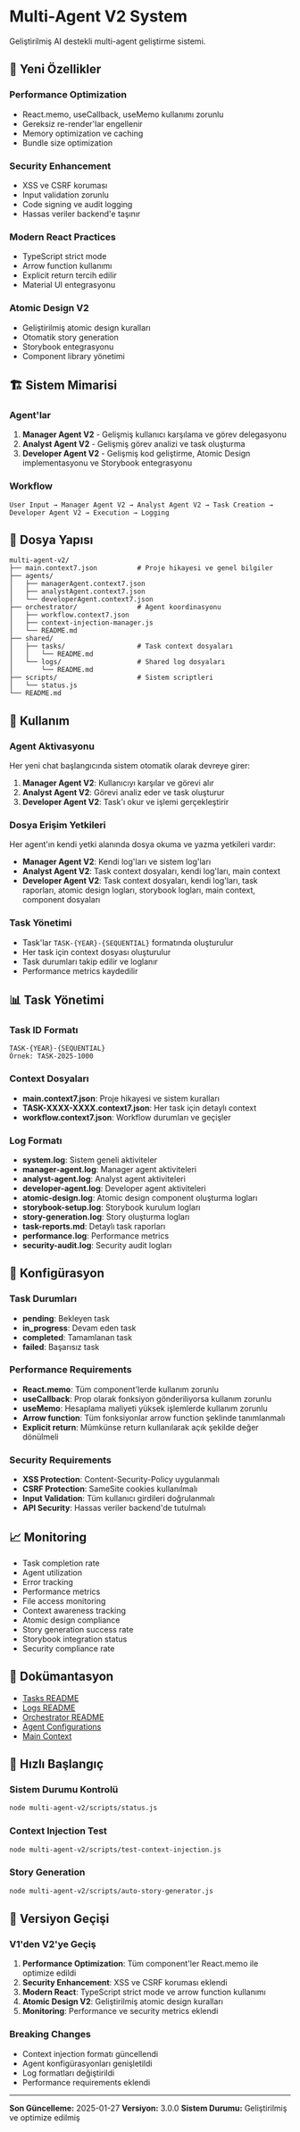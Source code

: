 # Multi-Agent V2 System

Geliştirilmiş AI destekli multi-agent geliştirme sistemi.

## 🚀 Yeni Özellikler

### Performance Optimization

- React.memo, useCallback, useMemo kullanımı zorunlu
- Gereksiz re-render'lar engellenir
- Memory optimization ve caching
- Bundle size optimization

### Security Enhancement

- XSS ve CSRF koruması
- Input validation zorunlu
- Code signing ve audit logging
- Hassas veriler backend'e taşınır

### Modern React Practices

- TypeScript strict mode
- Arrow function kullanımı
- Explicit return tercih edilir
- Material UI entegrasyonu

### Atomic Design V2

- Geliştirilmiş atomic design kuralları
- Otomatik story generation
- Storybook entegrasyonu
- Component library yönetimi

## 🏗️ Sistem Mimarisi

### Agent'lar

1. **Manager Agent V2** - Gelişmiş kullanıcı karşılama ve görev delegasyonu
2. **Analyst Agent V2** - Gelişmiş görev analizi ve task oluşturma
3. **Developer Agent V2** - Gelişmiş kod geliştirme, Atomic Design implementasyonu ve Storybook entegrasyonu

### Workflow

```
User Input → Manager Agent V2 → Analyst Agent V2 → Task Creation → Developer Agent V2 → Execution → Logging
```

## 📁 Dosya Yapısı

```
multi-agent-v2/
├── main.context7.json          # Proje hikayesi ve genel bilgiler
├── agents/
│   ├── managerAgent.context7.json
│   ├── analystAgent.context7.json
│   └── developerAgent.context7.json
├── orchestrator/               # Agent koordinasyonu
│   ├── workflow.context7.json
│   ├── context-injection-manager.js
│   └── README.md
├── shared/
│   ├── tasks/                  # Task context dosyaları
│   │   └── README.md
│   └── logs/                   # Shared log dosyaları
│       └── README.md
├── scripts/                    # Sistem scriptleri
│   └── status.js
└── README.md
```

## 🚀 Kullanım

### Agent Aktivasyonu

Her yeni chat başlangıcında sistem otomatik olarak devreye girer:

1. **Manager Agent V2**: Kullanıcıyı karşılar ve görevi alır
2. **Analyst Agent V2**: Görevi analiz eder ve task oluşturur
3. **Developer Agent V2**: Task'ı okur ve işlemi gerçekleştirir

### Dosya Erişim Yetkileri

Her agent'ın kendi yetki alanında dosya okuma ve yazma yetkileri vardır:

- **Manager Agent V2**: Kendi log'ları ve sistem log'ları
- **Analyst Agent V2**: Task context dosyaları, kendi log'ları, main context
- **Developer Agent V2**: Task context dosyaları, kendi log'ları, task raporları, atomic design logları, storybook logları, main context, component dosyaları

### Task Yönetimi

- Task'lar `TASK-{YEAR}-{SEQUENTIAL}` formatında oluşturulur
- Her task için context dosyası oluşturulur
- Task durumları takip edilir ve loglanır
- Performance metrics kaydedilir

## 📊 Task Yönetimi

### Task ID Formatı

```
TASK-{YEAR}-{SEQUENTIAL}
Örnek: TASK-2025-1000
```

### Context Dosyaları

- **main.context7.json**: Proje hikayesi ve sistem kuralları
- **TASK-XXXX-XXXX.context7.json**: Her task için detaylı context
- **workflow.context7.json**: Workflow durumları ve geçişler

### Log Formatı

- **system.log**: Sistem geneli aktiviteler
- **manager-agent.log**: Manager agent aktiviteleri
- **analyst-agent.log**: Analyst agent aktiviteleri
- **developer-agent.log**: Developer agent aktiviteleri
- **atomic-design.log**: Atomic design component oluşturma logları
- **storybook-setup.log**: Storybook kurulum logları
- **story-generation.log**: Story oluşturma logları
- **task-reports.md**: Detaylı task raporları
- **performance.log**: Performance metrics
- **security-audit.log**: Security audit logları

## 🔧 Konfigürasyon

### Task Durumları

- **pending**: Bekleyen task
- **in_progress**: Devam eden task
- **completed**: Tamamlanan task
- **failed**: Başarısız task

### Performance Requirements

- **React.memo**: Tüm component'lerde kullanım zorunlu
- **useCallback**: Prop olarak fonksiyon gönderiliyorsa kullanım zorunlu
- **useMemo**: Hesaplama maliyeti yüksek işlemlerde kullanım zorunlu
- **Arrow function**: Tüm fonksiyonlar arrow function şeklinde tanımlanmalı
- **Explicit return**: Mümkünse return kullanılarak açık şekilde değer dönülmeli

### Security Requirements

- **XSS Protection**: Content-Security-Policy uygulanmalı
- **CSRF Protection**: SameSite cookies kullanılmalı
- **Input Validation**: Tüm kullanıcı girdileri doğrulanmalı
- **API Security**: Hassas veriler backend'de tutulmalı

## 📈 Monitoring

- Task completion rate
- Agent utilization
- Error tracking
- Performance metrics
- File access monitoring
- Context awareness tracking
- Atomic design compliance
- Story generation success rate
- Storybook integration status
- Security compliance rate

## 📝 Dokümantasyon

- [Tasks README](shared/tasks/README.md)
- [Logs README](shared/logs/README.md)
- [Orchestrator README](orchestrator/README.md)
- [Agent Configurations](agents/)
- [Main Context](main.context7.json)

## 🚀 Hızlı Başlangıç

### Sistem Durumu Kontrolü

```bash
node multi-agent-v2/scripts/status.js
```

### Context Injection Test

```bash
node multi-agent-v2/scripts/test-context-injection.js
```

### Story Generation

```bash
node multi-agent-v2/scripts/auto-story-generator.js
```

## 🔄 Versiyon Geçişi

### V1'den V2'ye Geçiş

1. **Performance Optimization**: Tüm component'ler React.memo ile optimize edildi
2. **Security Enhancement**: XSS ve CSRF koruması eklendi
3. **Modern React**: TypeScript strict mode ve arrow function kullanımı
4. **Atomic Design V2**: Geliştirilmiş atomic design kuralları
5. **Monitoring**: Performance ve security metrics eklendi

### Breaking Changes

- Context injection formatı güncellendi
- Agent konfigürasyonları genişletildi
- Log formatları değiştirildi
- Performance requirements eklendi

---

**Son Güncelleme:** 2025-01-27
**Versiyon:** 3.0.0
**Sistem Durumu:** Geliştirilmiş ve optimize edilmiş
